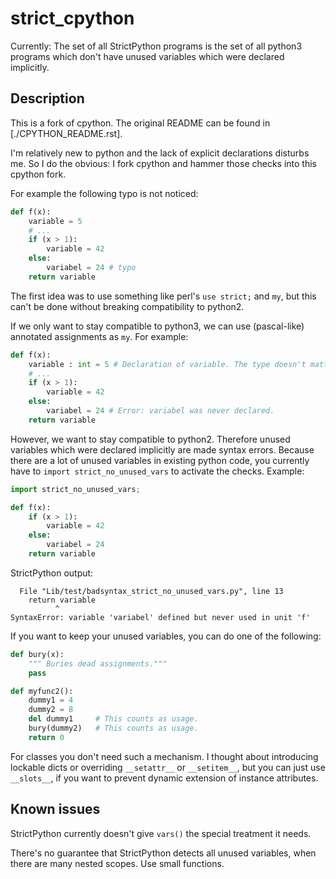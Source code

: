 # strict_cpython

Currently:
The set of all StrictPython programs is the set of all python3 programs
which don't have unused variables which were declared implicitly.

## Description

This is a fork of cpython.
The original README can be found in [./CPYTHON_README.rst].

I'm relatively new to python and the lack of explicit declarations disturbs me.
So I do the obvious:
I fork cpython and hammer those checks into this cpython fork.

For example the following typo is not noticed:
```python
def f(x):
	variable = 5
	# ...
    if (x > 1):
        variable = 42
    else:
        variabel = 24 # typo
    return variable
```

The first idea was to use something like perl's `use strict;` and `my`,
but this can't be done without breaking compatibility to python2.

If we only want to stay compatible to python3, we can use (pascal-like) annotated assignments as `my`.
For example:
```python
def f(x):
	variable : int = 5 # Declaration of variable. The type doesn't matter to us (apparently something called "mypy" cares about this).
	# ...
    if (x > 1):
        variable = 42
    else:
        variabel = 24 # Error: variabel was never declared.
    return variable
```

However, we want to stay compatible to python2.
Therefore unused variables which were declared implicitly are made syntax errors.
Because there are a lot of unused variables in existing python code,
you currently have to `import strict_no_unused_vars` to activate the checks.
Example:
```python
import strict_no_unused_vars;

def f(x):
    if (x > 1):
        variable = 42
    else:
        variabel = 24
    return variable
```
StrictPython output:
```
  File "Lib/test/badsyntax_strict_no_unused_vars.py", line 13
    return variable
          ^
SyntaxError: variable 'variabel' defined but never used in unit 'f'
```

If you want to keep your unused variables, you can do one of the following:
```python
def bury(x):
    """ Buries dead assignments."""
    pass

def myfunc2():
    dummy1 = 4
    dummy2 = 8
    del dummy1     # This counts as usage.
    bury(dummy2)   # This counts as usage.
    return 0
```

For classes you don't need such a mechanism.
I thought about introducing lockable dicts or overriding `__setattr__` or `__setitem__`,
but you can just use `__slots__`, if you want to prevent dynamic extension of instance attributes.

## Known issues

StrictPython currently doesn't give `vars()` the special treatment it needs.

There's no guarantee that StrictPython detects all unused variables, when there are many nested scopes. Use small functions.

